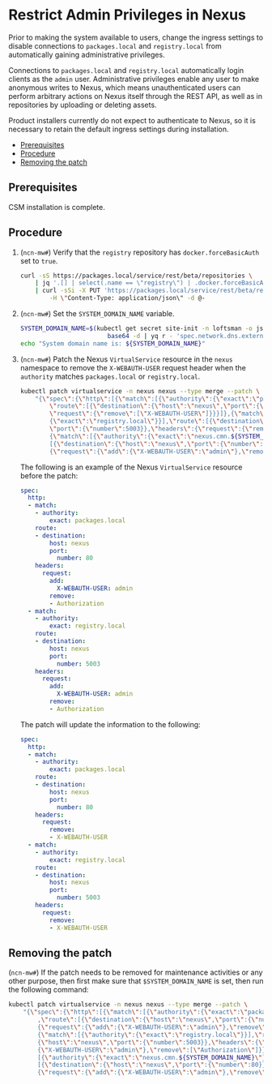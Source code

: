 # Restrict Admin Privileges in Nexus

Prior to making the system available to users, change the ingress settings to disable connections to `packages.local` and `registry.local` from automatically gaining
administrative privileges.

Connections to `packages.local` and `registry.local` automatically login clients as the `admin` user. Administrative privileges enable any user to make anonymous writes to Nexus,
which means unauthenticated users can perform arbitrary actions on Nexus itself through the REST API, as well as in repositories by uploading or deleting assets.

Product installers currently do not expect to authenticate to Nexus, so it is necessary to retain the default ingress settings during installation.

- [Prerequisites](#prerequisites)
- [Procedure](#procedure)
- [Removing the patch](#removing-the-patch)

## Prerequisites

CSM installation is complete.

## Procedure

1. (`ncn-mw#`) Verify that the `registry` repository has `docker.forceBasicAuth` set to `true`.

    ```bash
    curl -sS https://packages.local/service/rest/beta/repositories \
        | jq '.[] | select(.name == \"registry\") | .docker.forceBasicAuth = true' \
        | curl -sSi -X PUT 'https://packages.local/service/rest/beta/repositories/docker/hosted/registry' \
            -H \"Content-Type: application/json\" -d @-
    ```

1. (`ncn-mw#`) Set the `SYSTEM_DOMAIN_NAME` variable.

    ```bash
    SYSTEM_DOMAIN_NAME=$(kubectl get secret site-init -n loftsman -o jsonpath='{.data.customizations\.yaml}' | \
                            base64 -d | yq r - 'spec.network.dns.external')
    echo "System domain name is: ${SYSTEM_DOMAIN_NAME}"
    ```

1. (`ncn-mw#`) Patch the Nexus `VirtualService` resource in the `nexus` namespace to remove the `X-WEBAUTH-USER` request header when the `authority` matches `packages.local` or `registry.local`.

    ```bash
    kubectl patch virtualservice -n nexus nexus --type merge --patch \
        "{\"spec\":{\"http\":[{\"match\":[{\"authority\":{\"exact\":\"packages.local\"}}],\
            \"route\":[{\"destination\":{\"host\":\"nexus\",\"port\":{\"number\":80}},\"headers\":{\
            \"request\":{\"remove\":[\"X-WEBAUTH-USER\"]}}}]},{\"match\":[{\"authority\":\
            {\"exact\":\"registry.local\"}}],\"route\":[{\"destination\":{\"host\":\"nexus\",\
            \"port\":{\"number\":5003}},\"headers\":{\"request\":{\"remove\":[\"X-WEBAUTH-USER\"]}}}]},\
            {\"match\":[{\"authority\":{\"exact\":\"nexus.cmn.${SYSTEM_DOMAIN_NAME}\"}}],\"route\":\
            [{\"destination\":{\"host\":\"nexus\",\"port\":{\"number\":80}},\"headers\":\
            {\"request\":{\"add\":{\"X-WEBAUTH-USER\":\"admin\"},\"remove\":[\"Authorization\"]}}}]}]}}"
    ```

    The following is an example of the Nexus `VirtualService` resource before the patch:

    ```yaml
    spec:
      http:
      - match:
        - authority:
            exact: packages.local
        route:
        - destination:
            host: nexus
            port:
              number: 80
        headers:
          request:
            add:
              X-WEBAUTH-USER: admin
            remove:
            - Authorization
      - match:
        - authority:
            exact: registry.local
        route:
        - destination:
            host: nexus
            port:
              number: 5003
        headers:
          request:
            add:
              X-WEBAUTH-USER: admin
            remove:
            - Authorization
    ```

    The patch will update the information to the following:

    ```yaml
    spec:
      http:
      - match:
        - authority:
            exact: packages.local
        route:
        - destination:
            host: nexus
            port:
              number: 80
        headers:
          request:
            remove:
            - X-WEBAUTH-USER
      - match:
        - authority:
            exact: registry.local
        route:
        - destination:
            host: nexus
            port:
              number: 5003
        headers:
          request:
            remove:
            - X-WEBAUTH-USER
    ```

## Removing the patch

(`ncn-mw#`) If the patch needs to be removed for maintenance activities or any other purpose, then first make sure that `$SYSTEM_DOMAIN_NAME` is set, then run the following command:

```bash
kubectl patch virtualservice -n nexus nexus --type merge --patch \
    "{\"spec\":{\"http\":[{\"match\":[{\"authority\":{\"exact\":\"packages.local\"}}]\
        ,\"route\":[{\"destination\":{\"host\":\"nexus\",\"port\":{\"number\":80}},\"headers\":\
        {\"request\":{\"add\":{\"X-WEBAUTH-USER\":\"admin\"},\"remove\":[\"Authorization\"]}}}]},\
        {\"match\":[{\"authority\":{\"exact\":\"registry.local\"}}],\"route\":[{\"destination\":\
        {\"host\":\"nexus\",\"port\":{\"number\":5003}},\"headers\":{\"request\":{\"add\":\
        {\"X-WEBAUTH-USER\":\"admin\"},\"remove\":[\"Authorization\"]}}}]},{\"match\":\
        [{\"authority\":{\"exact\":\"nexus.cmn.${SYSTEM_DOMAIN_NAME}\"}}],\"route\":\
        [{\"destination\":{\"host\":\"nexus\",\"port\":{\"number\":80}},\"headers\":\
        {\"request\":{\"add\":{\"X-WEBAUTH-USER\":\"admin\"},\"remove\":[\"Authorization\"]}}}]}]}}"
```

